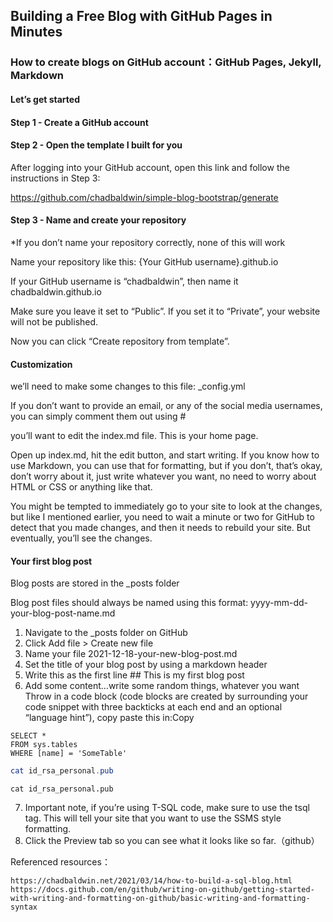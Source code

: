 ## Building a Free Blog with GitHub Pages in Minutes
###  How to create blogs on GitHub account：GitHub Pages, Jekyll, Markdown

#### Let’s get started
#### Step 1 - Create a GitHub account
#### Step 2 - Open the template I built for you

After logging into your GitHub account, open this link and follow the instructions in Step 3:

https://github.com/chadbaldwin/simple-blog-bootstrap/generate


#### Step 3 - Name and create your repository
*If you don’t name your repository correctly, none of this will work

Name your repository like this: {Your GitHub username}.github.io

If your GitHub username is “chadbaldwin”, then name it chadbaldwin.github.io

Make sure you leave it set to “Public”. If you set it to “Private”, your website will not be published.

Now you can click “Create repository from template”.


#### Customization
we’ll need to make some changes to this file: _config.yml

If you don’t want to provide an email, or any of the social media usernames, you can simply comment them out using #

you’ll want to edit the index.md file. This is your home page.

Open up index.md, hit the edit button, and start writing. If you know how to use Markdown, you can use that for formatting, but if you don’t, that’s okay, don’t worry about it, just write whatever you want, no need to worry about HTML or CSS or anything like that.

You might be tempted to immediately go to your site to look at the changes, but like I mentioned earlier, you need to wait a minute or two for GitHub to detect that you made changes, and then it needs to rebuild your site. But eventually, you’ll see the changes.
   
#### Your first blog post
Blog posts are stored in the _posts folder

Blog post files should always be named using this format: yyyy-mm-dd-your-blog-post-name.md

1. Navigate to the _posts folder on GitHub
2. Click Add file > Create new file
3. Name your file 2021-12-18-your-new-blog-post.md
4. Set the title of your blog post by using a markdown header
5. Write this as the first line ## This is my first blog post
6. Add some content…write some random things, whatever you want
Throw in a code block (code blocks are created by surrounding your code snippet with three backticks at each end and an optional “language hint”), copy paste this in:Copy
 ```tsql
 SELECT *
 FROM sys.tables
 WHERE [name] = 'SomeTable'
 ```

```powershell
cat id_rsa_personal.pub
```

```
cat id_rsa_personal.pub
```
7. Important note, if you’re using T-SQL code, make sure to use the tsql tag. This will tell your site that you want to use the SSMS style formatting.
8. Click the Preview tab so you can see what it looks like so far.（github）

Referenced resources：
```
https://chadbaldwin.net/2021/03/14/how-to-build-a-sql-blog.html
https://docs.github.com/en/github/writing-on-github/getting-started-with-writing-and-formatting-on-github/basic-writing-and-formatting-syntax
```

